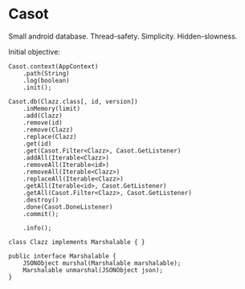 Casot
=====

Small android database. Thread-safety. Simplicity. Hidden-slowness.

Initial objective:

    Casot.context(AppContext)
        .path(String)
        .log(boolean)
        .init();
        
    Casot.db(Clazz.class[, id, version])
    	.inMemory(limit)
        .add(Clazz)
        .remove(id)
        .remove(Clazz)
        .replace(Clazz)
        .get(id)
        .get(Casot.Filter<Clazz>, Casot.GetListener)
        .addAll(Iterable<Clazz>)
        .removeAll(Iterable<id>)
        .removeAll(Iterable<Clazz>)
        .replaceAll(Iterable<Clazz>)
        .getAll(Iterable<id>, Casot.GetListener)
        .getAll(Casot.Filter<Clazz>, Casot.GetListener)
        .destroy()
        .done(Casot.DoneListener)
        .commit();
        
        .info();
        
    class Clazz implements Marshalable { }
    
    public interface Marshalable {
        JSONObject murshal(Marshalable marshalable);
        Marshalable unmarshal(JSONObject json);
    }
  

